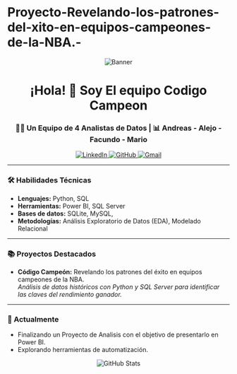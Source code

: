 # Proyecto-Revelando-los-patrones-del-xito-en-equipos-campeones-de-la-NBA.-

<p align="center">
  <img src="Agregar un título.png" alt="Banner" />
</p>

<h1 align="center">¡Hola! 👋 Soy El equipo Codigo Campeon</h1>
<h3 align="center">👨‍💻 Un Equipo de 4 Analistas de Datos | 📊 Andreas - Alejo - Facundo - Mario </h3>

<p align="center">
  <a href="https://linkedin.com/in/tu-perfil-linkedin" target="_blank">
    <img src="https://img.shields.io/badge/-LinkedIn-blue?style=for-the-badge&logo=linkedin" alt="LinkedIn" />
  </a>
  <a href="https://github.com/tu-usuario" target="_blank">
    <img src="https://img.shields.io/badge/-GitHub-black?style=for-the-badge&logo=github" alt="GitHub" />
  </a>
  <a href="mailto:tu-email@gmail.com" target="_blank">
    <img src="https://img.shields.io/badge/-Gmail-red?style=for-the-badge&logo=gmail" alt="Gmail" />
  </a>
</p>

---

### 🛠 Habilidades Técnicas
- **Lenguajes:** Python, SQL
- **Herramientas:** Power BI, SQL Server
- **Bases de datos:** SQLite, MySQL,
- **Metodologías:** Análisis Exploratorio de Datos (EDA), Modelado Relacional

---

### 📚 Proyectos Destacados
- **Código Campeón:** Revelando los patrones del éxito en equipos campeones de la NBA.  
  _Análisis de datos históricos con Python y SQL Server para identificar las claves del rendimiento ganador._

---

### 🌱 Actualmente
- Finalizando un Proyecto de Analisis con el objetivo de presentarlo en Power BI.
- Explorando herramientas de automatización.

<p align="center">
  <img src="https://github-readme-stats.vercel.app/api?username=tu-usuario&show_icons=true&theme=radical" alt="GitHub Stats" />
</p>
